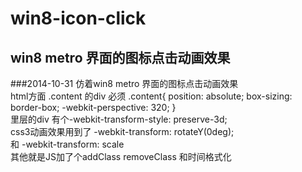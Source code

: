win8-icon-click 
========
win8 metro 界面的图标点击动画效果
------------
###2014-10-31
仿着win8 metro 界面的图标点击动画效果<br/>
html方面 .content 的div 必须 
.content{
    position: absolute;
    box-sizing: border-box;
    -webkit-perspective: 320;
  }<br/>
  里层的div 有个-webkit-transform-style: preserve-3d;<br/>
  css3动画效果用到了 -webkit-transform: rotateY(0deg);<br/>
  和 -webkit-transform: scale<br/>
  其他就是JS加了个addClass removeClass 和时间格式化<br/>